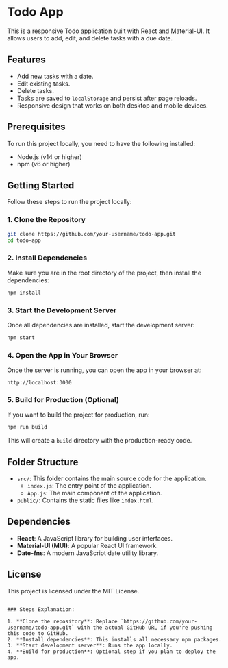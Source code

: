 
# Todo App

This is a responsive Todo application built with React and Material-UI. It allows users to add, edit, and delete tasks with a due date.

## Features

- Add new tasks with a date.
- Edit existing tasks.
- Delete tasks.
- Tasks are saved to `localStorage` and persist after page reloads.
- Responsive design that works on both desktop and mobile devices.

## Prerequisites

To run this project locally, you need to have the following installed:

- Node.js (v14 or higher)
- npm (v6 or higher)

## Getting Started

Follow these steps to run the project locally:

### 1. Clone the Repository

```bash
git clone https://github.com/your-username/todo-app.git
cd todo-app
```

### 2. Install Dependencies

Make sure you are in the root directory of the project, then install the dependencies:

```bash
npm install
```

### 3. Start the Development Server

Once all dependencies are installed, start the development server:

```bash
npm start
```

### 4. Open the App in Your Browser

Once the server is running, you can open the app in your browser at:

```
http://localhost:3000
```

### 5. Build for Production (Optional)

If you want to build the project for production, run:

```bash
npm run build
```

This will create a `build` directory with the production-ready code.

## Folder Structure

- `src/`: This folder contains the main source code for the application.
  - `index.js`: The entry point of the application.
  - `App.js`: The main component of the application.
- `public/`: Contains the static files like `index.html`.

## Dependencies

- **React**: A JavaScript library for building user interfaces.
- **Material-UI (MUI)**: A popular React UI framework.
- **Date-fns**: A modern JavaScript date utility library.

## License

This project is licensed under the MIT License.
```

### Steps Explanation:

1. **Clone the repository**: Replace `https://github.com/your-username/todo-app.git` with the actual GitHub URL if you're pushing this code to GitHub.
2. **Install dependencies**: This installs all necessary npm packages.
3. **Start development server**: Runs the app locally.
4. **Build for production**: Optional step if you plan to deploy the app.